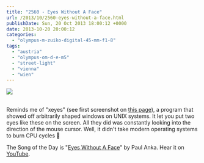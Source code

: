 ```yaml
---
title: "2560 - Eyes Without A Face"
url: /2013/10/2560-eyes-without-a-face.html
publishDate: Sun, 20 Oct 2013 18:00:12 +0000
date: 2013-10-20 20:00:12
categories: 
  - "olympus-m-zuiko-digital-45-mm-f1-8"
tags: 
  - "austria"
  - "olympus-om-d-e-m5"
  - "street-light"
  - "vienna"
  - "wien"
---
```

<div class="container">
<div class="center"><a target="_blank" href="https://d25zfm9zpd7gm5.cloudfront.net/1200x1200/2013/20131016_180435_lr.jpg"><img src="https://d25zfm9zpd7gm5.cloudfront.net/0600x0600/2013/20131016_180435_lr.jpg" /></a></div>
</div>
<br />

Reminds me of "xeyes" (see first screenshot on <a href="http://os.inf.tu-dresden.de/~nf2/dopescreens.html" target="_blank">this page</a>), a program that showed off arbitrarily shaped windows on UNIX systems. It let you put two eyes like these on the screen. All they did was constantly looking into the direction of the mouse cursor. Well, it didn't take modern operating systems to burn CPU cycles 🙂

 The Song of the Day is "<a href="http://www.lyricsmode.com/lyrics/p/paul_anka/eyes_without_a_face.html" target="_blank">Eyes Without A Face</a>" by Paul Anka. Hear it on <a href="http://www.youtube.com/watch?v=dRsFr66IS4g" target="_blank">YouTube</a>.

